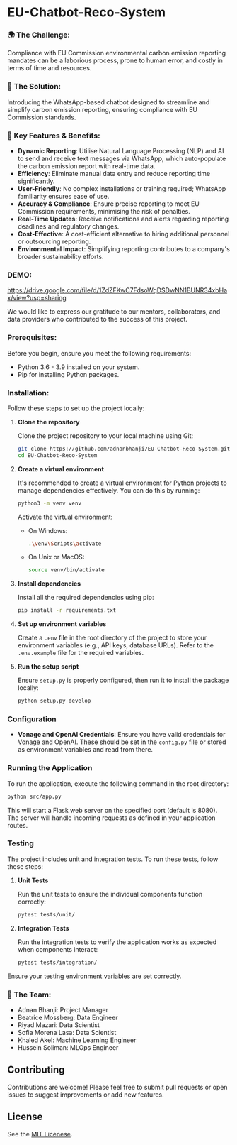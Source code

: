 # EU-Chatbot-Reco-System

### 🌍 The Challenge:

Compliance with EU Commission environmental carbon emission reporting mandates can be a laborious process, prone to human error, and costly in terms of time and resources.

### 🤖 The Solution:

Introducing the WhatsApp-based chatbot designed to streamline and simplify carbon emission reporting, ensuring compliance with EU Commission standards.

### 🔑 Key Features & Benefits:

- **Dynamic Reporting**: Utilise Natural Language Processing (NLP) and AI to send and receive text messages via WhatsApp, which auto-populate the carbon emission report with real-time data.
- **Efficiency**: Eliminate manual data entry and reduce reporting time significantly.
- **User-Friendly**: No complex installations or training required; WhatsApp familiarity ensures ease of use.
- **Accuracy & Compliance**: Ensure precise reporting to meet EU Commission requirements, minimising the risk of penalties.
- **Real-Time Updates**: Receive notifications and alerts regarding reporting deadlines and regulatory changes.
- **Cost-Effective**: A cost-efficient alternative to hiring additional personnel or outsourcing reporting.
- **Environmental Impact**: Simplifying reporting contributes to a company's broader sustainability efforts.

### DEMO:
https://drive.google.com/file/d/1ZdZFKwC7FdsoWqDSDwNN1BUNR34xbHax/view?usp=sharing

We would like to express our gratitude to our mentors, collaborators, and data providers who contributed to the success of this project.

### Prerequisites:

Before you begin, ensure you meet the following requirements:
- Python 3.6 - 3.9 installed on your system.
- Pip for installing Python packages.

###  Installation:

Follow these steps to set up the project locally:

1. **Clone the repository**
   
   Clone the project repository to your local machine using Git:
   
   ```sh
   git clone https://github.com/adnanbhanji/EU-Chatbot-Reco-System.git
   cd EU-Chatbot-Reco-System
   ```

2. **Create a virtual environment**

   It's recommended to create a virtual environment for Python projects to manage dependencies effectively. You can do this by running:
   
   ```sh
   python3 -m venv venv
   ```

   Activate the virtual environment:
   - On Windows:
     ```sh
     .\venv\Scripts\activate
     ```
   - On Unix or MacOS:
     ```sh
     source venv/bin/activate
     ```

3. **Install dependencies**

   Install all the required dependencies using pip:
   
   ```sh
   pip install -r requirements.txt
   ```

4. **Set up environment variables**

   Create a `.env` file in the root directory of the project to store your environment variables (e.g., API keys, database URLs). Refer to the `.env.example` file for the required variables.

5. **Run the setup script**

   Ensure `setup.py` is properly configured, then run it to install the package locally:
   
   ```sh
   python setup.py develop
   ```

### Configuration

- **Vonage and OpenAI Credentials**: Ensure you have valid credentials for Vonage and OpenAI. These should be set in the `config.py` file or stored as environment variables and read from there.

### Running the Application

To run the application, execute the following command in the root directory:

```sh
python src/app.py
```

This will start a Flask web server on the specified port (default is 8080). The server will handle incoming requests as defined in your application routes.

### Testing

The project includes unit and integration tests. To run these tests, follow these steps:

1. **Unit Tests**

   Run the unit tests to ensure the individual components function correctly:
   
   ```sh
   pytest tests/unit/
   ```

2. **Integration Tests**

   Run the integration tests to verify the application works as expected when components interact:
   
   ```sh
   pytest tests/integration/
   ```

Ensure your testing environment variables are set correctly.

### 👥 The Team:

- Adnan Bhanji: Project Manager
- Beatrice Mossberg: Data Engineer
- Riyad Mazari: Data Scientist
- Sofia Morena Lasa: Data Scientist
- Khaled Akel: Machine Learning Engineer
- Hussein Soliman: MLOps Engineer

## Contributing

Contributions are welcome! Please feel free to submit pull requests or open issues to suggest improvements or add new features.

## License

See the [MIT Licenese](https://github.com/adnanbhanji/EU-Chatbot-Reco-System/blob/729f6c44b4583e550ab68274eee0a8b37536ff1f/LICENSE).
